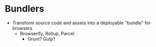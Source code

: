 # Bundlers

* Transform source code and assets into a deployable "bundle" for browsers
  * Browserify, Rollup, Parcel <!-- .element: class="fragment fade-up" -->
    * Grunt? Gulp? <!-- .element: class="fragment fade-left" -->
